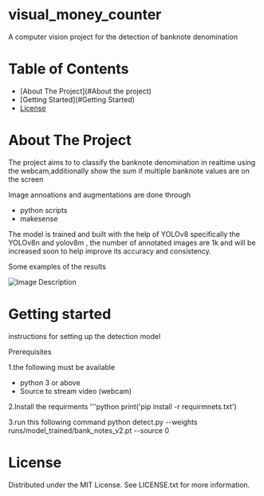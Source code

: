 # visual_money_counter


A computer vision project for the detection of banknote denomination

# Table of Contents
- [About The Project](#About the project)
- [Getting Started](#Getting Started)
- [License](#license)

# About The Project

The project aims to to classify the banknote denomination in realtime using the webcam,additionally show the sum if multiple banknote values are on the screen

Image annoations and augmentations are done through 
- python scripts
- makesense
 
The model is trained and built with the help of YOLOv8 specifically the YOLOv8n and yolov8m , the number of annotated images are 1k and will be increased soon to help improve its accuracy and consistency.

Some examples of the results

![Image Description]("C:\Users\HP\Desktop\vm_counter\results_1.png")
  
# Getting started 
instructions for setting up the detection model 

Prerequisites

1.the following must be available
- python 3 or above
- Source to stream video (webcam)

2.Install the requirments 
'''python
print('pip install -r requirmnets.txt')

3.run this following command 
python detect.py --weights runs/model_trained/bank_notes_v2.pt --source 0


# License

Distributed under the MIT License. See LICENSE.txt for more information.

